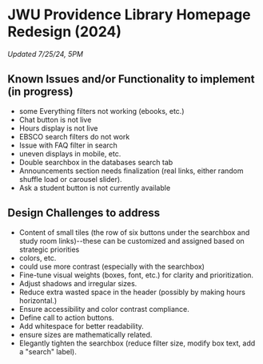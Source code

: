 # JWU Providence Library Homepage Redesign (2024)

_Updated 7/25/24, 5PM_

## Known Issues and/or Functionality to implement (in progress)
- some Everything filters not working (ebooks, etc.)
- Chat button is not live
- Hours display is not live
- EBSCO search filters do not work
- Issue with FAQ filter in search
- uneven displays in mobile, etc.
- Double searchbox in the databases search tab
- Announcements section needs finalization (real links, either random shuffle load or carousel slider).
- Ask a student button is not currently available

## Design Challenges to address
- Content of small tiles (the row of six buttons under the searchbox and study room links)--these can be customized and assigned based on strategic priorities
- colors, etc.
- could use more contrast (especially with the searchbox)
- Fine-tune visual weights (boxes, font, etc.) for clarity and prioritization.
- Adjust shadows and irregular sizes.
- Reduce extra wasted space in the header (possibly by making hours horizontal.)
- Ensure accessibility and color contrast compliance.
- Define call to action buttons.
- Add whitespace for better readability.
- ensure sizes are mathematically related.
- Elegantly tighten the searchbox (reduce filter size, modify box text, add a "search" label).

